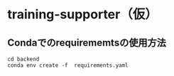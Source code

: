 # training-supporter（仮）

## Condaでのrequirememtsの使用方法

```
cd backend
conda env create -f  requirements.yaml

```

